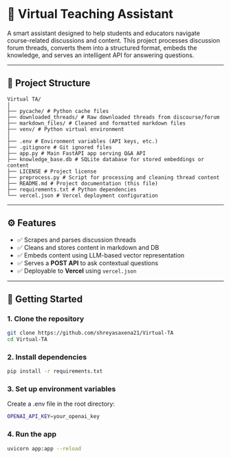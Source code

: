 # 🤖 Virtual Teaching Assistant

A smart assistant designed to help students and educators navigate course-related discussions and content. This project processes discussion forum threads, converts them into a structured format, embeds the knowledge, and serves an intelligent API for answering questions.

---

## 📁 Project Structure

```
Virtual TA/
│
├── pycache/ # Python cache files
├── downloaded_threads/ # Raw downloaded threads from discourse/forum
├── markdown_files/ # Cleaned and formatted markdown files
├── venv/ # Python virtual environment
│
├── .env # Environment variables (API keys, etc.)
├── .gitignore # Git ignored files
├── app.py # Main FastAPI app serving Q&A API
├── knowledge_base.db # SQLite database for stored embeddings or content
├── LICENSE # Project license
├── preprocess.py # Script for processing and cleaning thread content
├── README.md # Project documentation (this file)
├── requirements.txt # Python dependencies
└── vercel.json # Vercel deployment configuration
```


---

## ⚙️ Features

- ✅ Scrapes and parses discussion threads
- ✅ Cleans and stores content in markdown and DB
- ✅ Embeds content using LLM-based vector representation
- ✅ Serves a **POST API** to ask contextual questions
- ✅ Deployable to **Vercel** using `vercel.json`

---

## 🚀 Getting Started

### 1. Clone the repository

```bash
git clone https://github.com/shreyasaxena21/Virtual-TA
cd Virtual-TA
```
### 2. Install dependencies
```bash
pip install -r requirements.txt

```

### 3. Set up environment variables
Create a .env file in the root directory:

```bash
OPENAI_API_KEY=your_openai_key
```
### 4. Run the app
```bash
uvicorn app:app --reload
```











